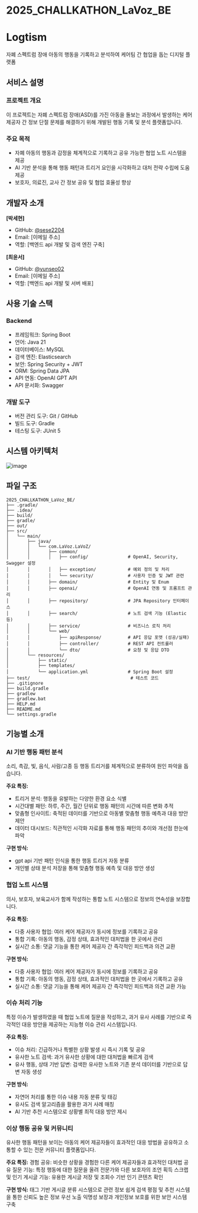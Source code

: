 # 2025_CHALLKATHON_LaVoz_BE
# Logtism
자폐 스펙트럼 장애 아동의 행동을 기록하고 분석하여 케어팀 간 협업을 돕는 디지털 플랫폼

## 서비스 설명

### 프로젝트 개요
이 프로젝트는 자폐 스펙트럼 장애(ASD)를 가진 아동을 돌보는 과정에서 발생하는 케어 제공자 간 정보 단절 문제를 해결하기 위해 개발된 행동 기록 및 분석 플랫폼입니다.

### 주요 목적
- 자폐 아동의 행동과 감정을 체계적으로 기록하고 공유 가능한 협업 노트 시스템을 제공
- AI 기반 분석을 통해 행동 패턴과 트리거 요인을 시각화하고 대처 전략 수립에 도움 제공
- 보호자, 의료진, 교사 간 정보 공유 및 협업 효율성 향상

## 개발자 소개

**[박세현]**
- GitHub: [@sese2204](https://github.com/sese2204)
- Email: [이메일 주소]
- 역할: [백엔드 api 개발 및 검색 엔진 구축]

**[최윤서]**
- GitHub: [@yunseo02](https://github.com/yunseo02)
- Email: [이메일 주소]
- 역할: [백엔드 api 개발 및 서버 배포]

## 사용 기술 스택

### Backend
- 프레임워크: Spring Boot
- 언어: Java 21
- 데이터베이스: MySQL
- 검색 엔진: Elasticsearch
- 보안: Spring Security + JWT
- ORM: Spring Data JPA
- API 연동: OpenAI GPT API
- API 문서화: Swagger

### 개발 도구
- 버전 관리 도구: Git / GitHub
- 빌드 도구: Gradle
- 테스팅 도구: JUnit 5

## 시스템 아키텍처
![image](https://github.com/user-attachments/assets/5a1e20bc-a7e2-4516-8dfe-25e650a6da92)

## 파일 구조

```
2025_CHALLKATHON_LaVoz_BE/
├── .gradle/
├── .idea/
├── build/
├── gradle/
├── out/
├── src/
│   └── main/
│       ├── java/
│       │   └── com.LaVoz.LaVoZ/
│       │       ├── common/
│       │       │   ├── config/               # OpenAI, Security, Swagger 설정
│       │       │   ├── exception/            # 예외 정의 및 처리
│       │       │   └── security/             # 사용자 인증 및 JWT 관련
│       │       ├── domain/                   # Entity 및 Enum
│       │       ├── openai/                   # OpenAI 연동 및 프롬프트 관리
│       │       ├── repository/               # JPA Repository 인터페이스
│       │       ├── search/                   # 노트 검색 기능 (Elastic 등)
│       │       ├── service/                  # 비즈니스 로직 처리
│       │       └── web/
│       │           ├── apiResponse/          # API 응답 포맷 (성공/실패)
│       │           ├── controller/           # REST API 컨트롤러
│       │           └── dto/                  # 요청 및 응답 DTO
│       └── resources/
│           ├── static/
│           ├── templates/
│           └── application.yml               # Spring Boot 설정
├── test/                                      # 테스트 코드
├── .gitignore
├── build.gradle
├── gradlew
├── gradlew.bat
├── HELP.md
├── README.md
└── settings.gradle
```

## 기능별 소개

### AI 기반 행동 패턴 분석
소리, 촉감, 빛, 음식, 사람/고종 등 행동 트리거를 체계적으로 분류하여 원인 파악을 돕습니다.

**주요 특징:**
- 트리거 분석: 행동을 유발하는 다양한 환경 요소 식별
- 시간대별 패턴: 하루, 주간, 월간 단위로 행동 패턴의 시간에 따른 변화 추적
- 맞춤형 인사이트: 축적된 데이터를 기반으로 아동별 맞춤형 행동 예측과 대응 방안 제안
- 데이터 대시보드: 직관적인 시각화 자료를 통해 행동 패턴의 추이와 개선점 한눈에 파악

**구현 방식:**
- gpt api 기반 패턴 인식을 통한 행동 트리거 자동 분류
- 개인별 상태 분석 저장을 통해 맞춤형 행동 예측 및 대응 방안 생성

### 협업 노트 시스템
의사, 보호자, 보육교사가 함께 작성하는 통합 노트 시스템으로 정보의 연속성을 보장합니다.

**주요 특징:**
- 다중 사용자 협업: 여러 케어 제공자가 동시에 정보를 기록하고 공유
- 통합 기록: 아동의 행동, 감정 상태, 효과적인 대처법을 한 곳에서 관리
- 실시간 소통: 댓글 기능을 통한 케어 제공자 간 즉각적인 피드백과 의견 교환

**구현 방식:**
- 다중 사용자 협업: 여러 케어 제공자가 동시에 정보를 기록하고 공유
- 통합 기록: 아동의 행동, 감정 상태, 효과적인 대처법을 한 곳에서 기록하고 공유
- 실시간 소통: 댓글 기능을 통해 케어 제공자 간 즉각적인 피드백과 의견 교환 가능

### 이슈 처리 기능
특정 이슈가 발생하였을 때 협업 노트에 질문을 작성하고, 과거 유사 사례를 기반으로 즉각적인 대응 방안을 제공하는 지능형 이슈 관리 시스템입니다.

**주요 특징:**
- 이슈 처리: 긴급하거나 특별한 상황 발생 시 즉시 기록 및 공유
- 유사한 노트 검색: 과거 유사한 상황에 대한 대처법을 빠르게 검색
- 유사 행동, 상태 기반 답변: 검색한 유사한 노트와 기존 분석 데이터를 기반으로 답변 자동 생성

**구현 방식:**
- 자연어 처리를 통한 이슈 내용 자동 분류 및 태깅
- 유사도 검색 알고리즘을 활용한 과거 사례 매칭
- AI 기반 추천 시스템으로 상황별 최적 대응 방안 제시

### 이상 행동 공유 및 커뮤니티
유사한 행동 패턴을 보이는 아동의 케어 제공자들이 효과적인 대응 방법을 공유하고 소통할 수 있는 전문 커뮤니티 플랫폼입니다.

**주요 특징:**
경험 공유: 비슷한 상황을 경험한 다른 케어 제공자들과 효과적인 대처법 공유
질문 기능: 특정 행동에 대한 질문을 올려 전문가와 다른 보호자의 조언 획득
스크랩 및 인기 게시글 기능: 유용한 게시글 저장 및 조회수 기반 인기 콘텐츠 확인

**구현 방식:**
태그 기반 게시글 분류 시스템으로 관련 정보 쉽게 검색
평점 및 추천 시스템을 통한 신뢰도 높은 정보 우선 노출
익명성 보장과 개인정보 보호를 위한 보안 시스템 구축



